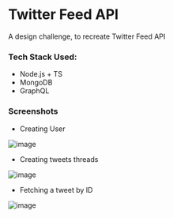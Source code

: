 # Twitter Feed API

A design challenge, to recreate Twitter Feed API

### Tech Stack Used:

- Node.js + TS
- MongoDB
- GraphQL

### Screenshots

- Creating User

![image](https://user-images.githubusercontent.com/26196076/119882181-c09e8a00-bf4b-11eb-9430-bf19e3fa974a.png)

- Creating tweets threads

![image](https://user-images.githubusercontent.com/26196076/119882181-c09e8a00-bf4b-11eb-9430-bf19e3fa974a.png)

- Fetching a tweet by ID

![image](https://user-images.githubusercontent.com/26196076/119882181-c09e8a00-bf4b-11eb-9430-bf19e3fa974a.png)

